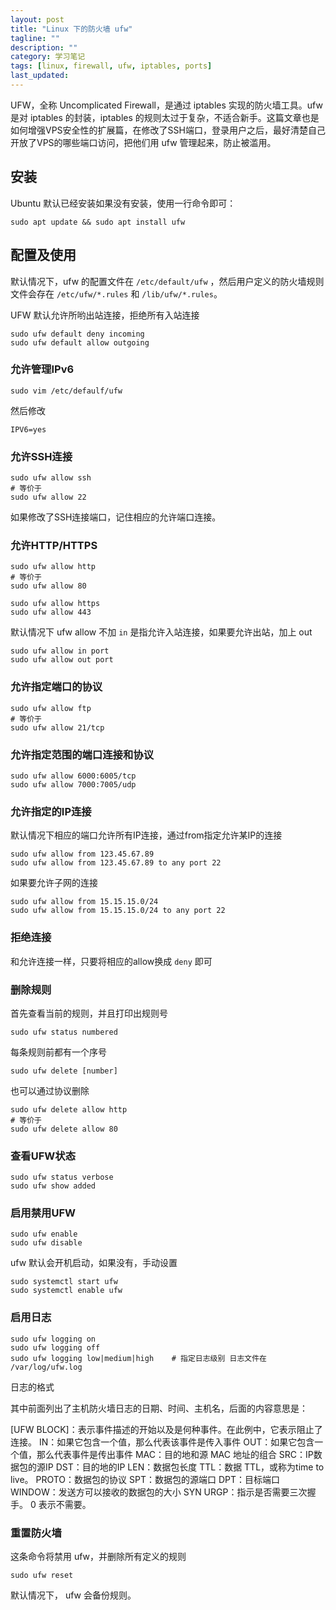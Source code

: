 ```yaml
---
layout: post
title: "Linux 下的防火墙 ufw"
tagline: ""
description: ""
category: 学习笔记
tags: [linux, firewall, ufw, iptables, ports]
last_updated: 
---
```


UFW，全称 Uncomplicated Firewall，是通过 iptables 实现的防火墙工具。ufw 是对 iptables 的封装，iptables 的规则太过于复杂，不适合新手。这篇文章也是如何增强VPS安全性的扩展篇，在修改了SSH端口，登录用户之后，最好清楚自己开放了VPS的哪些端口访问，把他们用 ufw 管理起来，防止被滥用。

## 安装
Ubuntu 默认已经安装如果没有安装，使用一行命令即可：

    sudo apt update && sudo apt install ufw


## 配置及使用
默认情况下，ufw 的配置文件在 `/etc/default/ufw` ，然后用户定义的防火墙规则文件会存在 `/etc/ufw/*.rules` 和 `/lib/ufw/*.rules`。

UFW 默认允许所哟出站连接，拒绝所有入站连接

    sudo ufw default deny incoming
    sudo ufw default allow outgoing

### 允许管理IPv6

    sudo vim /etc/defaulf/ufw

然后修改

    IPV6=yes

### 允许SSH连接

    sudo ufw allow ssh
    # 等价于
    sudo ufw allow 22

如果修改了SSH连接端口，记住相应的允许端口连接。

### 允许HTTP/HTTPS

    sudo ufw allow http
    # 等价于
    sudo ufw allow 80

    sudo ufw allow https
    sudo ufw allow 443

默认情况下 ufw allow 不加 `in` 是指允许入站连接，如果要允许出站，加上 out

    sudo ufw allow in port
    sudo ufw allow out port

### 允许指定端口的协议

    sudo ufw allow ftp
    # 等价于
    sudo ufw allow 21/tcp

### 允许指定范围的端口连接和协议

    sudo ufw allow 6000:6005/tcp
    sudo ufw allow 7000:7005/udp

### 允许指定的IP连接
默认情况下相应的端口允许所有IP连接，通过from指定允许某IP的连接

    sudo ufw allow from 123.45.67.89
    sudo ufw allow from 123.45.67.89 to any port 22

如果要允许子网的连接

    sudo ufw allow from 15.15.15.0/24
    sudo ufw allow from 15.15.15.0/24 to any port 22

### 拒绝连接
和允许连接一样，只要将相应的allow换成 `deny` 即可

### 删除规则
首先查看当前的规则，并且打印出规则号

    sudo ufw status numbered

每条规则前都有一个序号

    sudo ufw delete [number]

也可以通过协议删除

    sudo ufw delete allow http
    # 等价于
    sudo ufw delete allow 80


### 查看UFW状态

    sudo ufw status verbose
    sudo ufw show added

### 启用禁用UFW

    sudo ufw enable
    sudo ufw disable

ufw 默认会开机启动，如果没有，手动设置

    sudo systemctl start ufw
    sudo systemctl enable ufw

### 启用日志

    sudo ufw logging on
    sudo ufw logging off
    sudo ufw logging low|medium|high    # 指定日志级别 日志文件在 /var/log/ufw.log

日志的格式

其中前面列出了主机防火墙日志的日期、时间、主机名，后面的内容意思是：

[UFW BLOCK]：表示事件描述的开始以及是何种事件。在此例中，它表示阻止了连接。
IN：如果它包含一个值，那么代表该事件是传入事件
OUT：如果它包含一个值，那么代表事件是传出事件
MAC：目的地和源 MAC 地址的组合
SRC：IP数据包的源IP
DST：目的地的IP
LEN：数据包长度
TTL：数据 TTL，或称为time to live。
PROTO：数据包的协议
SPT：数据包的源端口
DPT：目标端口
WINDOW：发送方可以接收的数据包的大小
SYN URGP：指示是否需要三次握手。 0 表示不需要。



### 重置防火墙
这条命令将禁用 ufw，并删除所有定义的规则

    sudo ufw reset

默认情况下， ufw 会备份规则。
